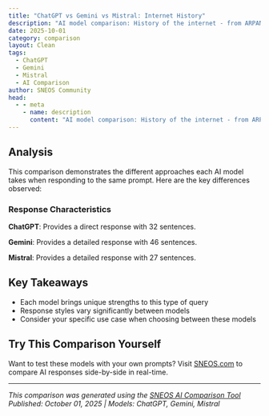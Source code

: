```yaml
---
title: "ChatGPT vs Gemini vs Mistral: Internet History"
description: "AI model comparison: History of the internet - from ARPANET to World Wide Web..."
date: 2025-10-01
category: comparison
layout: Clean
tags:
  - ChatGPT
  - Gemini
  - Mistral
  - AI Comparison
author: SNEOS Community
head:
  - - meta
    - name: description
      content: "AI model comparison: History of the internet - from ARPANET to World Wide Web..."
---
```


<ChatComparison
  title="ChatGPT vs Gemini vs Mistral: Internet History"
  prompt="History of the internet - from ARPANET to World Wide Web"
  :responses='{
    "ChatGPT": "Certainly! Here\u0027s a brief history of the internet, tracing its development from ARPANET to the World Wide Web:\n\n### 1. ARPANET (1960s - 1980s)\n- **Origin:** The internet\u0027s precursor, ARPANET (Advanced Research Projects Agency Network), was developed by the U.S. Department of Defense\u0027s ARPA (later DARPA) in the late 1960s.\n- **Purpose:** To create a decentralized communication network that could survive partial outages, primarily for military and research institutions.\n- **Key Milestone:** In 1969, the first message was sent between UCLA and the Stanford Research Institute, marking the birth of networked communication.\n- **Technology:** Packet switching, which breaks data into smaller packets and routes them individually, was fundamental to ARPANET.\n\n### 2. Expansion and Protocol Development (1970s-1980s)\n- **TCP/IP:** In the 1970s, Vint Cerf and Bob Kahn developed the Transmission Control Protocol (TCP) and Internet Protocol (IP), which standardized data transmission across multiple networks.\n- **Adoption:** On January 1, 1983, ARPANET adopted TCP/IP, effectively creating the modern internet.\n- **Domain Name System (DNS):** Introduced in 1983 to replace numeric IP addresses with human-readable names (e.g., www.example.com).\n\n### 3. Emergence of the Internet (1980s-1990s)\n- **NSFNET:** In the mid-1980s, the National Science Foundation created NSFNET, expanding access beyond the military and research institutions to universities and eventually the public.\n- **Commercial Networks:** Gradually, commercial entities began connecting to the internet, leading to its commercialization in the early 1990s.\n\n### 4. The World Wide Web (1990s)\n- **Inventor:** Tim Berners-Lee, a British scientist at CERN, invented the World Wide Web in 1989.\n- **Technology:** The Web introduced a system of interlinked hypertext documents accessed via web browsers using HTTP (HyperText Transfer Protocol).\n- **First Website:** Launched in 1991, it provided information about the project and how to create web pages.\n- **Popularization:** The early 1990s saw the development of user-friendly browsers like Mosaic (1993) and Netscape Navigator, making the internet accessible to a broad audience.\n\n### 5. Growth and Modern Internet (1990s - Present)\n- **Commercialization:** The mid-1990s saw the removal of restrictions on commercial traffic, leading to a rapid expansion of internet services, e-commerce, social media, and streaming.\n- **Broadband \u0026 Mobile:** Increased bandwidth and the rise of mobile internet in the 2000s transformed the internet into a ubiquitous global platform.\n- **Web 2.0:** Interactive and social internet applications emerged in the 2000s, emphasizing user-generated content.\n- **Current Status:** The internet continues to evolve with advances in IoT, cloud computing, and 5G technology.\n\n---\n\n**Summary:**  \nStarting as a military communication project (ARPANET), the development of TCP/IP protocols enabled a network-of-networks \u2014 the internet. The invention of the World Wide Web revolutionized how people accessed and shared information, transforming the internet into the integral, global communication system it is today.",
    "Gemini": "## The History of the Internet: From ARPANET to the World Wide Web\n\nThe internet\u0027s history is a fascinating journey from a Cold War-era research project to a global communication and information hub. Here\u0027s a breakdown of the key milestones:\n\n**1. The Cold War Context: ARPANET\u0027s Genesis (1960s)**\n\n*   **The Need:** The US Department of Defense\u0027s Advanced Research Projects Agency (ARPA) was concerned about communication resilience in case of a nuclear attack.  They needed a decentralized, robust network that could withstand partial destruction.\n*   **Packet Switching:** Paul Baran at RAND Corporation and Donald Davies at the National Physical Laboratory (NPL) in the UK independently conceived of *packet switching*, a method of breaking down data into small packets that could be routed independently and reassembled at the destination. This was crucial for network robustness.\n*   **1969: ARPANET is Born:** The first ARPANET connection was established on October 29, 1969, between UCLA and the Stanford Research Institute (SRI).  Leonard Kleinrock at UCLA sent the word \u0022login\u0022 (though it initially crashed after \u0022lo\u0022).  By December 1969, four nodes were connected: UCLA, SRI, UC Santa Barbara, and the University of Utah.\n*   **Early Focus:** ARPANET initially focused on resource sharing among researchers at these universities, allowing them to access each other\u0027s computers and data.\n\n**2. Building the Foundation: TCP/IP and Email (1970s)**\n\n*   **TCP/IP: The Universal Language (1974):**  Vint Cerf and Bob Kahn developed TCP/IP (Transmission Control Protocol/Internet Protocol), a suite of communication protocols that allowed different networks to communicate with each other. This was a crucial step towards a true \u0022internet\u0022 (inter-network). TCP/IP became the standard protocol for ARPANET in 1983.\n*   **Email\u0027s Rise:** Ray Tomlinson created the first email program in 1971. Email quickly became a popular and influential application on ARPANET, facilitating communication and collaboration among researchers. The \u0022@\u0022 symbol was introduced to denote the user\u0027s location/computer.\n*   **Network Growth:**  More universities and research institutions joined ARPANET, leading to significant growth and the development of new network technologies.\n\n**3. Expanding the Network: From ARPANET to the Internet (1980s)**\n\n*   **Milnet and the Split:** In 1983, ARPANET was split into two networks: ARPANET, dedicated to research, and Milnet, the military network.\n*   **NSFNET: High-Speed Backbone:** The National Science Foundation (NSF) created NSFNET, a high-speed network connecting supercomputer centers, in the mid-1980s.  NSFNET quickly became the backbone of the burgeoning internet, surpassing ARPANET in speed and capacity.\n*   **The Internet Emerges:**  The convergence of ARPANET, NSFNET, and other smaller networks using the TCP/IP protocol marked the emergence of the modern internet.\n*   **Domain Name System (DNS):**  The Domain Name System (DNS) was created in 1983, allowing users to access websites using human-readable names (e.g., example.com) instead of numerical IP addresses. This made the internet much more accessible.\n\n**4. The World Wide Web:  A Graphical Interface for the Internet (1990s)**\n\n*   **Tim Berners-Lee and the Web:** While the internet provided the infrastructure for data transmission, it lacked a user-friendly interface for accessing and navigating information.  In 1989, Tim Berners-Lee at CERN (the European Organization for Nuclear Research) proposed the World Wide Web (WWW), a system of interconnected documents (hypertext) accessed via the internet.\n*   **Key Innovations:** Berners-Lee also invented:\n    *   **HTML (HyperText Markup Language):** The language used to create web pages.\n    *   **HTTP (HyperText Transfer Protocol):** The protocol used to transfer data between web servers and browsers.\n    *   **URLs (Uniform Resource Locators):** Addresses used to identify resources on the web.\n*   **Mosaic: The First Popular Browser (1993):** Marc Andreessen and his team at the National Center for Supercomputing Applications (NCSA) developed Mosaic, a user-friendly graphical web browser that made the web accessible to a wider audience.\n*   **Commercialization and Explosive Growth:** The World Wide Web, combined with the growing availability of personal computers, led to the rapid commercialization of the internet.  Companies like Netscape and Microsoft competed to develop better browsers, and the \u0022dot-com boom\u0022 ensued.\n\n**5. The Internet Today (2000s - Present)**\n\n*   **Mobile Revolution:** The rise of smartphones and mobile internet access has transformed the internet, making it accessible to billions of people worldwide.\n*   **Social Media:**  Social media platforms like Facebook, Twitter, and Instagram have become integral to the internet experience, connecting people and facilitating the sharing of information and ideas.\n*   **Cloud Computing:** Cloud computing has revolutionized data storage and processing, enabling scalable and cost-effective online services.\n*   **Internet of Things (IoT):**  The Internet of Things is connecting everyday objects to the internet, creating a vast network of interconnected devices.\n*   **Challenges:** The internet faces ongoing challenges related to security, privacy, misinformation, and digital divides.\n\n**In Summary:**\n\nThe internet\u0027s history is a testament to the power of collaboration and innovation. From its origins as a research project designed to enhance communication resilience to its current role as a global communication and information platform, the internet has fundamentally changed the way we live, work, and interact with the world. Its evolution continues, driven by technological advancements and the ever-changing needs of its users.\n",
    "Mistral": "The history of the internet is a fascinating journey that spans several decades, involving numerous innovations and collaborations. Here\u0027s a simplified breakdown of its evolution from ARPANET to the World Wide Web:\n\n### 1960s: The Birth of ARPANET\n- **1961**: Leonard Kleinrock publishes the first paper on packet switching theory.\n- **1965**: Lawrence Roberts connects a computer in Massachusetts to a computer in California using a low-speed dial-up telephone line, creating the first wide-area computer network.\n- **1969**: The first message is sent over ARPANET, the precursor to the internet, on October 29. The message was \u0022LO,\u0022 as the system crashed before the full word \u0022LOGIN\u0022 could be sent.\n\n### 1970s: Early Developments\n- **1971**: Ray Tomlinson sends the first email over ARPANET.\n- **1972**: The first public demonstration of ARPANET is held at the International Conference on Computer Communication.\n- **1973**: Vinton Cerf and Robert Kahn develop the Transmission Control Protocol (TCP), which later becomes the foundation for TCP/IP.\n- **1978**: TCP is split into TCP and IP (Internet Protocol), creating the TCP/IP suite.\n\n### 1980s: Expansion and Standardization\n- **1983**: The Domain Name System (DNS) is introduced, making it easier to navigate the network using human-readable domain names.\n- **1986**: The National Science Foundation (NSF) establishes NSFNET, a high-speed backbone network that connects universities and research institutions.\n- **1989**: The first commercial internet service providers (ISPs) begin to emerge.\n\n### 1990s: The World Wide Web\n- **1990**: Tim Berners-Lee, a scientist at CERN, develops the World Wide Web, including the first web browser and web server.\n- **1991**: The World Wide Web is made publicly available.\n- **1993**: The Mosaic web browser is released, making the web more accessible and user-friendly.\n- **1995**: The commercialization of the internet accelerates with the rise of companies like Netscape, Yahoo, and Amazon.\n- **1998**: Google is founded, revolutionizing search engines and information retrieval.\n\n### 2000s: Web 2.0 and Social Media\n- **2004**: The term \u0022Web 2.0\u0022 is coined, marking the shift towards user-generated content and social media platforms like Facebook and YouTube.\n- **2007**: The iPhone is introduced, leading to the proliferation of mobile internet access.\n\n### 2010s: Cloud Computing and IoT\n- **2010s**: Cloud computing becomes mainstream, with services like Amazon Web Services (AWS) and Microsoft Azure.\n- **2010s**: The Internet of Things (IoT) begins to connect everyday devices to the internet, from smart home appliances to industrial machinery.\n\n### 2020s: Present and Future\n- **2020s**: The internet continues to evolve with advancements in artificial intelligence, 5G technology, and the metaverse.\n- **2020s**: Issues like cybersecurity, data privacy, and digital divide remain critical areas of focus.\n\nThe internet has transformed from a small network of academic and military computers to a global network that connects billions of devices and people. Its impact on society, economy, and culture is profound and continues to shape the future."
  }'
  published-date="11:24"
/>

## Analysis

This comparison demonstrates the different approaches each AI model takes when responding to the same prompt. Here are the key differences observed:

### Response Characteristics

**ChatGPT**: Provides a direct response with 32 sentences. 

**Gemini**: Provides a detailed response with 46 sentences. 

**Mistral**: Provides a detailed response with 27 sentences. 

## Key Takeaways

- Each model brings unique strengths to this type of query
- Response styles vary significantly between models
- Consider your specific use case when choosing between these models

## Try This Comparison Yourself

Want to test these models with your own prompts? Visit [SNEOS.com](https://sneos.com) to compare AI responses side-by-side in real-time.

---

*This comparison was generated using the [SNEOS AI Comparison Tool](https://sneos.com)*
*Published: October 01, 2025 | Models: ChatGPT, Gemini, Mistral*
